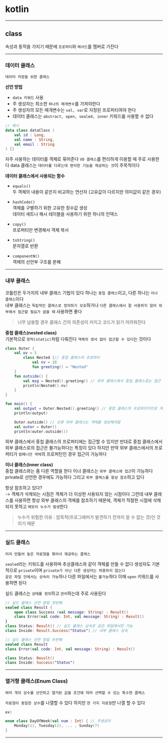 # kotlin
---
## class
속성과 동작을 가지기 때문에 `프로퍼티`와 `메서드`를 멤버로 가진다

---
### 데이터 클래스
```
데이터 저장을 위한 클래스
```
**선언 방법**   
- `data 키워드` 사용
- 주 생성자는 최소한 `하나의 매개변수`를 가져야한다
- 주 생성자의 모든 매개변수는 `val, var`로 지정된 프로퍼티여야 한다
- 데이터 클래스는 `abstract, open, sealed, inner` 키워드를 사용할 수 없다
```kotlin
// 예시
data class dataClass (
    val id : Long,
    val name : String,
    val email : String
) {}
```

자주 사용하는 데이터를 객체로 묶어준다
`VO 클래스`를 편리하게 이용할 때 주로 사용한다
data 클래스는 `데이터를 다루는데 편리한 기능을 제공하는 것`이 주목적이다

**데이터 클래스에서 사용되는 함수**   
 - `equals()`   
 두 객체의 내용이 같은지 비교하는 연산자 (고유값이 다르지만 의미값이 같은 경우)

 - `hashCode()`   
 객체를 구별하기 위한 고유한 정수값 생성   
 데이터 세트나 해시 테이블을 사용하기 위한 하나의 인덱스
 - `copy()`   
 프로퍼티만 변경해서 객체 복사   
 - `toString()`   
 문자열로 반환   
 - `componentN()`   
 객체의 선언부 구조를 분해

 ---
 ### 내부 클래스
 코틀린은 두가지의 내부 클래스 기법이 있다 하나는 `중첩 클래스`이고, 다른 하나는 `이너 클래스`이다    
 내부 클래스는 `독립적인 클래스로 정의하기 모호`하거나 `다른 클래스에서 잘 사용하지 않아 외부에서 접근할 필요가 없을 때` 사용하면 좋다
> 너무  남용할 경우 클래스 간의 의존성이 커지고 코드가 읽기 어려워진다

**중첩 클래스(nested class)**   
기본적으로 `정적(static)`처럼 다뤄진다
`객체의 생서 없이 접근할 수 있다`는 것이다   
```kotlin
class Outer {
	val ov = 5
		class Nested {// 중첩 클래스의 프로퍼티
			val nv = 10
			fun greeting() = "Nested"
	}
	fun outside() {
		val msg = Nested().greeting() // 외부 클래스에서 중첩 클래스로는 접근 가능
		println(Nested().nv)
	}
}

fun main() {
	val output = Outer.Nested().greeting() // 중첩 클래스의 프로퍼티이므로 객체 생성 없이 접근 가능
	println(output)

	Outer.outside() // 오류 외부 클래스는 객체를 생성해야함
	val outer = Outer()
	println(outer.outside())
```
외부 클래스에서 중첩 클래스의 프로퍼티에는 접근할 수 있지만 반대로 중첩 클래스에서 외부 클래스로의 접근은 불가능하다는 특징이 있다
하지만 만약 외부 클래스에서의 프로퍼티가 `컴패니언 객체`의 프로퍼틴인 경우 접근이 가능하다

**이너 클래스(inner class)**   
중첩 클래스와는 좀 다른 역할을 한다
이너 클래스는 `외부 클래스에 접근`이 가능하다
private로 선언한 경우에도 가능하다
그리고 `외부 클래스를 항상 참조`하고 있다

항상 참조하고 있다?   
->
객체가 삭제되는 시점은 객체가 더 이상한 사용되지 않는 시점이다
그런데 내부 클래스를 사용하면 항상 외부 클래스의 객체를 참조하기 때문에, 객체가 적절한 시점에 삭제되지 못하고 `메모리 누수가 발생`한다

> 누수가 위험한 이유 : 암묵적(프로그래머가 발견하기 전까지 알 수 없는 것)인 것이기 때문
---
### 실드 클래스
```
미리 만들어 놓은 자료형을 묶어서 제공하는 클래스
```
`sealed`라는 키워드를 사용하며 추상클래스와 같이 객체를 만들 수 없다
생성자도 기본적으로 `private`이며 `private가 아닌 다른 생성자는 허용하지 않는다`   
`같은 파일 안에서는 상속이 가능`하나 다른 파일에서는 `불가능`하다
이때 `open` 키워드를 사용하면 된다 

실드 클래스는 `상태를 정의`하고 `관리`하는데 주로 사용된다
```kotlin
// 실드 클래스 선언 방법 첫번째
sealed class Result {
    open class Success (val message: String) : Result()
    class Error(val code: Int, val message: String) : Result()
}
class Status: Result() // 실드 클래스 상속은 같은 파일에서만 가능
class Inside: Result.Success("Status") // 내부 클래스 상속

// 실드 클래스 선언 방법 두번째
sealed class Result
class Error(val code: Int, val message: String) : Result()

class Status: Reuslt()
class Inside: Success("Status")
```
---
### 열거형 클래스(Enum Class)
```
여러 개의 상수를 선언하고 열거된 값을 조건에 따라 선택할 수 있는 특수한 클래스
```
`자료형이 동일한 상수`를 나열할 수 있다
하지만 `한 가지 자료형`만 나열 할 수 있다
```kotlin
ex)

enum class DayOfWeek(val num : Int) { // 주생성자
    Monday(1), Tuesday(2), ... , Sunday(7)
}
```
---
